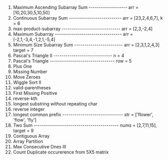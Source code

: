 1) Maximum Ascending Subarray Sum -------------------    arr = [10,20,30,5,10,50]
2) Continuous Subarray Sum --------------------------    arr = [23,2,4,6,7], k = 6
3) max-product-subarray -----------------------------    arr = [2,3,-2,4]
4) Maximum Subarray ---------------------------------    arr = [-2,1,-3,4,-1,2,1,-5,4]
5) Minimum Size Subarray Sum ------------------------    arr = [2,3,1,2,4,3] target = 7
6) Pascal's Triangle II -----------------------------    n = 4
7) Pascal's Triangle --------------------------------    row = 5
8) Plus One
9) Missing Number
10) Move Zeroes
11) Wiggle Sort II
12) valid-parentheses
13) First Missing Positive
14) reverse-kth
15) longest substring without repeating char
16) reverse integer
17) longest common prefix ------------------------------ str = ['flower', 'flow', 'fly']
18) Two Sum  ------------------------------------------  nums = [2,7,11,15], target = 9
19) Contiguous Array
20) Array Partition
21) Max Consecutive Ones III
22) Count Duplicate occurerence from 5X5 matrix
